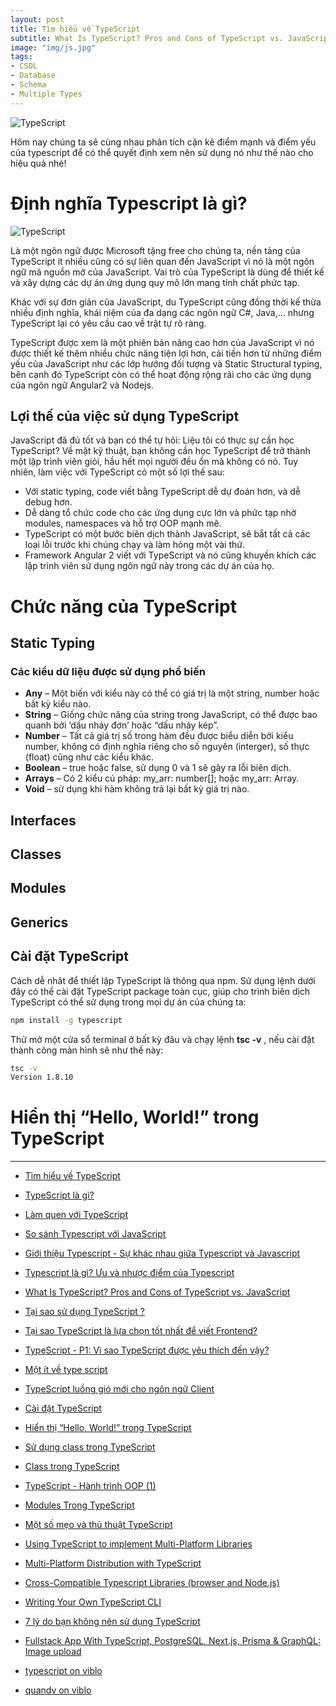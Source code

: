 ```yaml
---
layout: post
title: Tìm hiểu về TypeScript
subtitle: What Is TypeScript? Pros and Cons of TypeScript vs. JavaScript
image: "img/js.jpg"
tags:
- CSDL
- Database
- Schema
- Multiple Types
---
```


![TypeScript](https://boxxv.github.io/img/posts/typescript-la-gi-uu-va-nhuoc-diem-cua-typescript-4.png "TypeScript")

Hôm nay chúng ta sẽ cùng nhau phân tích cặn kẽ điểm mạnh và điểm yếu của typescript để có thể quyết định xem nên sử dụng nó như thế nào cho hiệu quả nhé!


# Định nghĩa Typescript là gì?

![TypeScript](https://boxxv.github.io/img/posts/TypeScript-JavaScriptPlusTypes.webp "TypeScript")

Là một ngôn ngữ được Microsoft tặng free cho chúng ta, nền tảng của TypeScript ít nhiều cũng có sự liên quan đến JavaScript vì nó là một ngôn ngữ mã nguồn mở của JavaScript. Vai trò của TypeScript là dùng để thiết kế và xây dựng các dự án ứng dụng quy mô lớn mang tính chất phức tạp.

Khác với sự đơn giản của JavaScript, du TypeScript cũng đồng thời kế thừa nhiều định nghĩa, khái niệm của đa dạng các ngôn ngữ C#, Java,… nhưng TypeScript lại có yêu cầu cao về trật tự rõ ràng.

TypeScript được xem là một phiên bản nâng cao hơn của JavaScript vì nó được thiết kế thêm nhiều chức năng tiện lợi hơn, cải tiến hơn từ những điểm yếu của JavaScript như các lớp hướng đối tượng và Static Structural typing, bên cạnh đó TypeScript còn có thể hoạt động rộng rãi cho các ứng dụng của ngôn ngữ Angular2 và Nodejs.

## Lợi thế của việc sử dụng TypeScript

JavaScript đã đủ tốt và bạn có thể tự hỏi: Liệu tôi có thực sự cần học TypeScript? Về mặt kỹ thuật, bạn không cần học TypeScript để trở thành một lập trình viên giỏi, hầu hết mọi người đều ổn mà không có nó. Tuy nhiên, làm việc với TypeScript có một số lợi thế sau:

- Với static typing, code viết bằng TypeScript dễ dự đoán hơn, và dễ debug hơn.
- Dễ dàng tổ chức code cho các ứng dụng cực lớn và phức tạp nhờ modules, namespaces và hỗ trợ OOP mạnh mẽ.
- TypeScript có một bước biên dịch thành JavaScript, sẽ bắt tất cả các loại lỗi trước khi chúng chạy và làm hỏng một vài thứ.
- Framework Angular 2 viết với TypeScript và nó cũng khuyến khích các lập trình viên sử dụng ngôn ngữ này trong các dự án của họ.


# Chức năng của TypeScript

## Static Typing

### Các kiểu dữ liệu được sử dụng phổ biến

- **Any** – Một biến với kiểu này có thể có giá trị là một string, number hoặc bất kỳ kiểu nào.
- **String** – Giống chức năng của string trong JavaScript, có thể được bao quanh bởi ‘dấu nháy đơn’ hoặc “dấu nháy kép”.
- **Number** – Tất cả giá trị số trong hàm đều được biểu diễn bởi kiểu number, không có định nghĩa riêng cho số nguyên (interger), số thực (float) cũng như các kiểu khác.
- **Boolean** – true hoặc false, sử dụng 0 và 1 sẽ gây ra lỗi biên dịch.
- **Arrays** – Có 2 kiểu cú pháp: my_arr: number[]; hoặc my_arr: Array<number>.
- **Void** – sử dụng khi hàm không trả lại bất kỳ giá trị nào.

## Interfaces

## Classes

## Modules

## Generics


## Cài đặt TypeScript

Cách dễ nhât để thiết lập TypeScript là thông qua npm. Sử dụng lệnh dưới đây có thể cài đặt TypeScript package toàn cục, giúp cho trình biên dịch TypeScript có thể sử dụng trong mọi dự án của chúng ta:

```bat
npm install -g typescript
```

Thử mở một cửa sổ terminal ở bất kỳ đâu và chạy lệnh **tsc -v** , nếu cài đặt thành công màn hình sẽ như thế này:

```bat
tsc -v
Version 1.8.10
```

# Hiển thị “Hello, World!” trong TypeScript






-----
- [Tìm hiểu về TypeScript](https://topdev.vn/blog/typescript-la-gi/)
- [TypeScript là gì?](https://viblo.asia/p/typescript-la-gi-yMnKMRBjZ7P)
- [Làm quen với TypeScript](https://viblo.asia/p/javascript-lam-quen-voi-typescript-gGJ59QkP5X2)
- [So sánh Typescript với JavaScript](https://topdev.vn/blog/so-sanh-typescript-voi-javascript/)
- [Giới thiệu Typescript - Sự khác nhau giữa Typescript và Javascript](https://viblo.asia/p/gioi-thieu-typescript-su-khac-nhau-giua-typescript-va-javascript-LzD5dDn05jY)
- [Typescript là gì? Ưu và nhược điểm của Typescript](https://topdev.vn/blog/typescript-la-gi-uu-va-nhuoc-diem-cua-typescript/)
- [What Is TypeScript? Pros and Cons of TypeScript vs. JavaScript](https://www.stxnext.com/blog/typescript-pros-cons-javascript/)
- [Tại sao sử dụng TypeScript ?](https://viblo.asia/p/tai-sao-su-dung-typescript-L4x5xAq1KBM)
- [Tại sao TypeScript là lựa chọn tốt nhất để viết Frontend?](https://itnavi.com.vn/blog/tai-sao-typescript-la-lua-chon-tot-nhat-de-viet-frontend)
- [TypeScript - P1: Vì sao TypeScript được yêu thích đến vậy?](https://viblo.asia/p/typescript-p1-vi-sao-typescript-duoc-yeu-thich-den-vay-1Je5E79LZnL)
- [Một ít về type script](https://viblo.asia/p/mot-it-ve-type-script-3Q75w6n3lWb)
- [TypeScript luồng gió mới cho ngôn ngữ Client](https://viblo.asia/p/typescript-luong-gio-moi-cho-ngon-ngu-client-l5XRBVz4RqPe)

- [Cài đặt TypeScript](https://viblo.asia/p/cai-dat-typescript-QpmleRMM5rd)
- [Hiển thị “Hello, World!” trong TypeScript](https://viblo.asia/p/hien-thi-hello-world-trong-typescript-Eb85oAz8Z2G)
- [Sử dụng class trong TypeScript](https://viblo.asia/p/su-dung-class-trong-typescript-bJzKmAbDK9N)
- [Class trong TypeScript](https://viblo.asia/p/class-trong-typescript-4dbZNkaklYM)
- [TypeScript - Hành trình OOP (1)](https://viblo.asia/p/typescript-hanh-trinh-oop-1-yMnKM6pzZ7P)
- [Modules Trong TypeScript](https://viblo.asia/p/modules-trong-typescript-Qpmlez3k5rd)
- [Một số mẹo và thủ thuật TypeScript](https://viblo.asia/p/mot-so-meo-va-thu-thuat-typescript-Ljy5VWq9Kra)

- [Using TypeScript to implement Multi-Platform Libraries](https://www.dotnetcurry.com/typescript/1370/typescript-nodejs-target-multi-platform-libraries)
- [Multi-Platform Distribution with TypeScript](https://www.sitepen.com/blog/multi-platform-distribution-with-typescript)
- [Cross-Compatible Typescript Libraries (browser and Node.js)](https://blog.unterholzer.dev/cross-compatible-typescript-libraries/)
- [Writing Your Own TypeScript CLI](https://betterprogramming.pub/writing-your-own-typescript-cli-6f9c5688ad34)

- [7 lý do bạn không nên sử dụng TypeScript](https://topdev.vn/blog/7-ly-do-ban-khong-nen-su-dung-typescript/)
- [Fullstack App With TypeScript, PostgreSQL, Next.js, Prisma & GraphQL: Image upload](https://www.prisma.io/blog/fullstack-nextjs-graphql-prisma-4-1k1kc83x3v)
- [typescript on viblo](https://viblo.asia/tags/typescript)
- [quandv on viblo](https://viblo.asia/u/quandv)